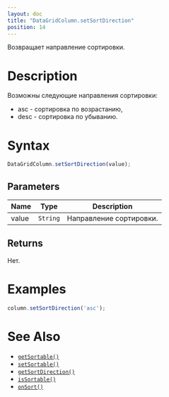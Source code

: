 ```yaml
---
layout: doc
title: "DataGridColumn.setSortDirection"
position: 14
---
```


Возвращает направление сортировки.

# Description

Возможны следующие направления сортировки:

* asc - сортировка по возрастанию,
* desc - сортировка по убыванию.

# Syntax

```js
DataGridColumn.setSortDirection(value);
```

## Parameters

Name|Type|Description
----|----|-----------
value|`String`|Направление сортировки.

## Returns

Нет.

# Examples

```js
column.setSortDirection('asc');
```

# See Also

* [`getSortable()`](../DataGridColumn.getSortable/)
* [`setSortable()`](../DataGridColumn.setSortable/)
* [`getSortDirection()`](../DataGridColumn.getSortDirection/)
* [`isSortable()`](../DataGridColumn.isSortable/)
* [`onSort()`](../DataGridColumn.onSort/)

